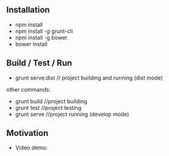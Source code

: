 ## Installation

- npm install
- npm install -g grunt-cli
- npm install -g bower
- bower install

## Build / Test / Run 

- grunt serve:dist // project building and running (dist mode)

other commands:
- grunt build //project building
- grunt test //project testing  
- grunt serve //project running (develop mode)

## Motivation

- Video demo: 

